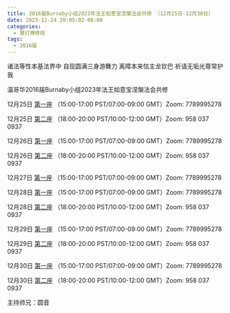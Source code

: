 ```yaml
---
title: 2016届Burnaby小组2023年法王如意宝涅槃法会共修 （12月25日-12月30日）
date: 2023-12-24 20:05:02-08:00
categories:
  - 慧灯禅修班
tags:
  - 2016届
---
```

诸法等性本基法界中 自现圆满三身游舞力 离障本来怙主龙钦巴 祈请无垢光尊常护我

温哥华2016届Burnaby小组2023年法王如意宝涅槃法会共修

12月25日 [第一座](https://mp.weixin.qq.com/s/O54BNZtgD1X15JXppczQ8Q) （15:00-17:00 PST/07:00-09:00 GMT）Zoom: 7789995278

12月25日 [第二座](https://mp.weixin.qq.com/s/O54BNZtgD1X15JXppczQ8Q) （18:00-20:00 PST/10:00-12:00 GMT）Zoom: 958 037 0937

12月26日 [第一座](https://mp.weixin.qq.com/s/O54BNZtgD1X15JXppczQ8Q) （15:00-17:00 PST/07:00-09:00 GMT）Zoom: 7789995278

12月26日 [第二座](https://mp.weixin.qq.com/s/O54BNZtgD1X15JXppczQ8Q) （18:00-20:00 PST/10:00-12:00 GMT）Zoom: 958 037 0937

12月27日 [第一座](https://mp.weixin.qq.com/s/O54BNZtgD1X15JXppczQ8Q) （15:00-17:00 PST/07:00-09:00 GMT）Zoom: 7789995278

12月28日 [第一座](https://mp.weixin.qq.com/s/O54BNZtgD1X15JXppczQ8Q) （15:00-17:00 PST/07:00-09:00 GMT）Zoom: 7789995278

12月28日 [第二座](https://mp.weixin.qq.com/s/O54BNZtgD1X15JXppczQ8Q) （18:00-20:00 PST/10:00-12:00 GMT）Zoom: 958 037 0937

12月29日 [第一座](https://mp.weixin.qq.com/s/O54BNZtgD1X15JXppczQ8Q) （15:00-17:00 PST/07:00-09:00 GMT）Zoom: 7789995278

12月29日 [第二座](https://mp.weixin.qq.com/s/O54BNZtgD1X15JXppczQ8Q) （18:00-20:00 PST/10:00-12:00 GMT）Zoom: 958 037 0937

12月30日 [第一座](https://mp.weixin.qq.com/s/O54BNZtgD1X15JXppczQ8Q) （15:00-17:00 PST/07:00-09:00 GMT）Zoom: 7789995278

12月30日 [第二座](https://mp.weixin.qq.com/s/O54BNZtgD1X15JXppczQ8Q) （18:00-20:00 PST/10:00-12:00 GMT）Zoom: 958 037 0937

主持师兄：圆音